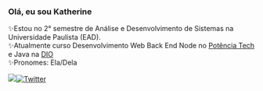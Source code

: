 <!---
hanakathy/hanakathy is a ✨ special ✨ repository because its `README.md` (this file) appears on your GitHub profile.
You can click the Preview link to take a look at your changes.
--->
### Olá, eu sou Katherine

✨Estou no 2° semestre de Análise e Desenvolvimento de Sistemas na Universidade Paulista (EAD).  
✨Atualmente curso Desenvolvimento Web Back End Node no [Potência Tech](https://potenciatech.com.br) e Java na [DIO](https://web.dio.me)  
✨Pronomes: Ela/Dela
<!---  <a href="https://www.linkedin.com/in/katherine-m-a2786a200/" target="_blank"><img src="https://img.shields.io/badge/-LinkedIn-%230077B5?style=for-the-badge&logo=linkedin&logoColor=white"></a> --->
  
  [![](https://img.shields.io/badge/-LinkedIn-%230077B5?style=for-the-badge&logo=linkedin&logoColor=white)](https://www.linkedin.com/in/katherine-m-a2786a200/)[![Twitter](https://img.shields.io/badge/Twitter-1DA1F2?style=for-the-badge&logo=twitter&logoColor=white)](https://twitter.com/hanakathy)

